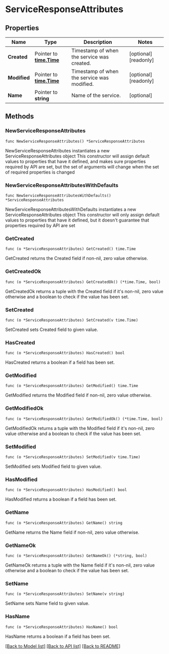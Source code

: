 # ServiceResponseAttributes

## Properties

Name | Type | Description | Notes
------------ | ------------- | ------------- | -------------
**Created** | Pointer to [**time.Time**](time.Time.md) | Timestamp of when the service was created. | [optional] [readonly] 
**Modified** | Pointer to [**time.Time**](time.Time.md) | Timestamp of when the service was modified. | [optional] [readonly] 
**Name** | Pointer to **string** | Name of the service. | [optional] 

## Methods

### NewServiceResponseAttributes

`func NewServiceResponseAttributes() *ServiceResponseAttributes`

NewServiceResponseAttributes instantiates a new ServiceResponseAttributes object
This constructor will assign default values to properties that have it defined,
and makes sure properties required by API are set, but the set of arguments
will change when the set of required properties is changed

### NewServiceResponseAttributesWithDefaults

`func NewServiceResponseAttributesWithDefaults() *ServiceResponseAttributes`

NewServiceResponseAttributesWithDefaults instantiates a new ServiceResponseAttributes object
This constructor will only assign default values to properties that have it defined,
but it doesn't guarantee that properties required by API are set

### GetCreated

`func (o *ServiceResponseAttributes) GetCreated() time.Time`

GetCreated returns the Created field if non-nil, zero value otherwise.

### GetCreatedOk

`func (o *ServiceResponseAttributes) GetCreatedOk() (*time.Time, bool)`

GetCreatedOk returns a tuple with the Created field if it's non-nil, zero value otherwise
and a boolean to check if the value has been set.

### SetCreated

`func (o *ServiceResponseAttributes) SetCreated(v time.Time)`

SetCreated sets Created field to given value.

### HasCreated

`func (o *ServiceResponseAttributes) HasCreated() bool`

HasCreated returns a boolean if a field has been set.

### GetModified

`func (o *ServiceResponseAttributes) GetModified() time.Time`

GetModified returns the Modified field if non-nil, zero value otherwise.

### GetModifiedOk

`func (o *ServiceResponseAttributes) GetModifiedOk() (*time.Time, bool)`

GetModifiedOk returns a tuple with the Modified field if it's non-nil, zero value otherwise
and a boolean to check if the value has been set.

### SetModified

`func (o *ServiceResponseAttributes) SetModified(v time.Time)`

SetModified sets Modified field to given value.

### HasModified

`func (o *ServiceResponseAttributes) HasModified() bool`

HasModified returns a boolean if a field has been set.

### GetName

`func (o *ServiceResponseAttributes) GetName() string`

GetName returns the Name field if non-nil, zero value otherwise.

### GetNameOk

`func (o *ServiceResponseAttributes) GetNameOk() (*string, bool)`

GetNameOk returns a tuple with the Name field if it's non-nil, zero value otherwise
and a boolean to check if the value has been set.

### SetName

`func (o *ServiceResponseAttributes) SetName(v string)`

SetName sets Name field to given value.

### HasName

`func (o *ServiceResponseAttributes) HasName() bool`

HasName returns a boolean if a field has been set.


[[Back to Model list]](../README.md#documentation-for-models) [[Back to API list]](../README.md#documentation-for-api-endpoints) [[Back to README]](../README.md)


